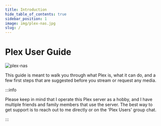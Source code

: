 ```yaml
---
title: Introduction
hide_table_of_contents: true
sidebar_position: 1
image: img/plex-nas.jpg
slug: /
---
```


# Plex User Guide

![plex-nas](/img/plex-nas.jpg)

This guide is meant to walk you through what Plex is, what it can do, and a few first steps that are suggested before you stream or request any media.

:::info

Please keep in mind that I operate this Plex server as a hobby, and I have multiple friends and family members that use the server. The best way to get support is to reach out to me directly or on the 'Plex Users' group chat.

:::